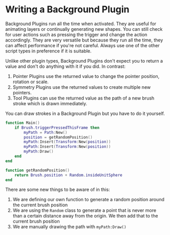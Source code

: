 # Writing a Background Plugin

Background Plugins run all the time when activated. They are useful for animating layers or continually generating new shapes. You can still check for user actions such as pressing the trigger and change the action accordingly. They are very versatile but because they run all the time, they can affect performance if you're not careful. Always use one of the other script types in preference if it is suitable.&#x20;

Unlike other plugin types, Background Plugins don't expect you to return a value and don't do anything with it if you did. In contrast:

1. Pointer Plugins use the returned value to change the pointer position, rotation or scale.
2. Symmetry Plugins use the returned values to create multiple new pointers.
3. Tool Plugins can use the returned value as the path of a new brush stroke which is drawn immediately.

You can draw strokes in a Background Plugin but you have to do it yourself.&#x20;

```lua
function Main()
    if Brush.triggerPressedThisFrame then
        myPath = Path:New()
        position = getRandomPosition()
        myPath:Insert(Transform:New(position))
        myPath:Insert(Transform:New(position))
        myPath:Draw()
    end
end

function getRandomPosition()
    return Brush.position + Random.insideUnitSphere
end
```

There are some new things to be aware of in this:

1. We are defining our own function to generate a random position around the current brush position
2. We are using the `Random` class to generate a point that is never more than a certain distance away from the origin. We then add that to the current brush position
3. We are manually drawing the path with `myPath:Draw()`
